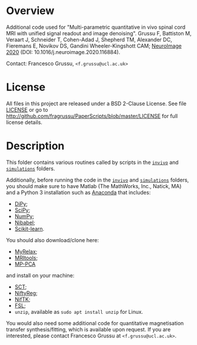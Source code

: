 # Overview
Additional code used for "Multi-parametric quantitative in vivo spinal cord MRI with unified signal readout and image denoising". Grussu F, Battiston M, Veraart J, Schneider T, Cohen-Adad J, Shepherd TM, Alexander DC, Fieremans E, Novikov DS, Gandini Wheeler-Kingshott CAM; [NeuroImage 2020](http://doi.org/10.1016/j.neuroimage.2020.116884) (DOI: 10.1016/j.neuroimage.2020.116884).

Contact: Francesco Grussu, `<f.grussu@ucl.ac.uk>`


# License
All files in this project are released under a BSD 2-Clause License.
See file [LICENSE](http://github.com/fragrussu/PaperScripts/blob/master/LICENSE) or go to http://github.com/fragrussu/PaperScripts/blob/master/LICENSE for full license details.



# Description
This folder contains various routines called by scripts in the [`invivo`](https://github.com/fragrussu/PaperScripts/tree/master/sc_unireadout/invivo) and [`simulations`](https://github.com/fragrussu/PaperScripts/tree/master/sc_unireadout/simulations) folders.

Additionally, before running the code in the [`invivo`](https://github.com/fragrussu/PaperScripts/tree/master/sc_unireadout/invivo) and [`simulations`](https://github.com/fragrussu/PaperScripts/tree/master/sc_unireadout/simulations) folders, you should make sure to have Matlab (The MathWorks, Inc., Natick, MA) and a Python 3 installation such as [Anaconda](http://www.anaconda.com/distribution) that includes:
* [DiPy](http://dipy.org);
* [SciPy](http://www.scipy.org);
* [NumPy](https://numpy.org);
* [Nibabel](http://nipy.org/nibabel);
* [Scikit-learn](http://scikit-learn.org/stable).


You should also download/clone here:
* [MyRelax](http://github.com/fragrussu/MyRelax);
* [MRItools](http://github.com/fragrussu/MRItools);
* [MP-PCA](http://github.com/NYU-DiffusionMRI/mppca_denoise)


and install on your machine:
* [SCT](http://github.com/neuropoly/spinalcordtoolbox);
* [NiftyReg](http://cmictig.cs.ucl.ac.uk/wiki/index.php/NiftyReg);
* [NifTK](http://github.com/NifTK/NifTK);
* [FSL](http://fsl.fmrib.ox.ac.uk/fsl/fslwiki);
* `unzip`, available as `sudo apt install unzip` for Linux.


You would also need some additional code for quantitative magnetisation transfer synthesis/fitting, which is available upon request. If you are interested, please contact Francesco Grussu at `<f.grussu@ucl.ac.uk>`.





